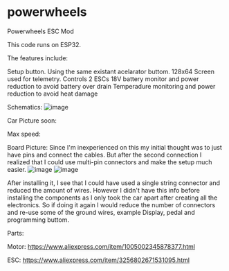 # powerwheels
Powerwheels ESC Mod

This code runs on ESP32.

The features include:

Setup button. Using the same existant acelarator buttom.
128x64 Screen used for telemetry.
Controls 2 ESCs
18V battery monitor and power reduction to avoid battery over drain
Temperadure monitoring and power reduction to avoid heat damage

Schematics:
![image](https://user-images.githubusercontent.com/1641239/169619249-4a894549-1af1-4fa7-86e1-9406303b5d04.png)

Car Picture soon:

Max speed:

Board Picture:
Since I'm inexperienced on this my initial thought was to just have pins and connect the cables. But after the second connection I realized that I could use multi-pin connectors and make the setup much easier.
![image](https://user-images.githubusercontent.com/1641239/169619348-85db2b91-0ad7-48db-a3ab-c04aaddd628d.png)
![image](https://user-images.githubusercontent.com/1641239/169620510-5ac5646e-b7c2-4a98-a989-6bcb5d6be8b3.png)


After installing it, I see that I could have used a single string connector and reduced the amount of wires. However I didn't have this info before installing the components as I only took the car apart after creating all the electronics. So if doing it again I would reduce the number of connectors and re-use some of the ground wires, example Display, pedal and programming buttom.

Parts:


Motor: https://www.aliexpress.com/item/1005002345878377.html

ESC: https://www.aliexpress.com/item/3256802671531095.html
